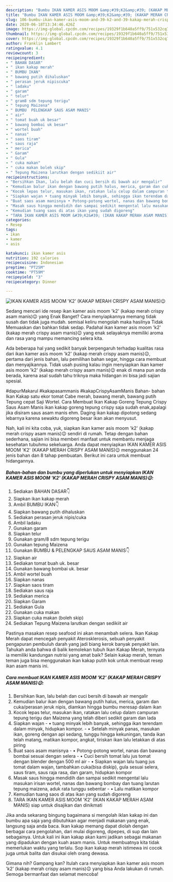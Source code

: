 ```yaml
---
description: "Bumbu IKAN KAMER ASIS MOOM &amp;#39;K2&amp;#39; (KAKAP MERAH CRISPY ASAM MANIS)😉 | Cara Buat IKAN KAMER ASIS MOOM &amp;#39;K2&amp;#39; (KAKAP MERAH CRISPY ASAM MANIS)😉 Yang Lezat"
title: "Bumbu IKAN KAMER ASIS MOOM &amp;#39;K2&amp;#39; (KAKAP MERAH CRISPY ASAM MANIS)😉 | Cara Buat IKAN KAMER ASIS MOOM &amp;#39;K2&amp;#39; (KAKAP MERAH CRISPY ASAM MANIS)😉 Yang Lezat"
slug: 106-bumbu-ikan-kamer-asis-moom-and-39-k2-and-39-kakap-merah-crispy-asam-manis-cara-buat-ikan-kamer-asis-moom-and-39-k2-and-39-kakap-merah-crispy-asam-manis-yang-lezat
date: 2020-06-18T13:34:46.426Z
image: https://img-global.cpcdn.com/recipes/19329f1b640a5ff9/751x532cq70/ikan-kamer-asis-moom-k2-kakap-merah-crispy-asam-manis😉-foto-resep-utama.jpg
thumbnail: https://img-global.cpcdn.com/recipes/19329f1b640a5ff9/751x532cq70/ikan-kamer-asis-moom-k2-kakap-merah-crispy-asam-manis😉-foto-resep-utama.jpg
cover: https://img-global.cpcdn.com/recipes/19329f1b640a5ff9/751x532cq70/ikan-kamer-asis-moom-k2-kakap-merah-crispy-asam-manis😉-foto-resep-utama.jpg
author: Franklin Lambert
ratingvalue: 4.1
reviewcount: 3
recipeingredient:
- " BAHAN DASAR"
- " ikan kakap merah"
- " BUMBU IKAN"
- " bawang putih dihaluskan"
- " perasan jeruk nipiscuka"
- " ladaku"
- " garam"
- " telur"
- " gram8 sdm tepung terigu"
- " tepung Maizena"
- " BUMBU  PELENGKAP SAUS ASAM MANIS"
- " air"
- " tomat buah uk besar"
- " bawang bombai uk besar"
- " wortel buah"
- " nanas"
- " saos tiram"
- " saus raja"
- " merica"
- " Garam"
- " Gula"
- " cuka makan"
- " cuka makan boleh skip"
- " Tepung Maizena larutkan dengan sedikiit air"
recipeinstructions:
- "Bersihkan Ikan, lalu belah dan cuci bersih di bawah air mengalir"
- "Kemudian balur ikan dengan bawang putih halus, merica, garam dan cuka/perasan jeruk nipis, diamkan hingga bumbu meresap dalam ikan"
- "Kocok lepas telur, masukan ikan, ratakan lalu celup dalam campuran tepung terigu dan Maizena yang telah diberi sedikit garam dan lada"
- "Siapkan wajan • tuang minyak lebih banyak, sehingga ikan terendam dalam minyak, hidupkan kompor. • Setelah minyak panas, masukan ikan, goreng dengan api sedang, tunggu hingga kekuningan, tanda ikan telah matang, matikan kompor, angkat, tiriskan ikan lalu letakkan di atas piring"
- "Buat saos asam manisnya • Potong-potong wortel, nanas dan bawang bombai sesuai dengan selera • Cuci bersih tomat lalu jus tomat dengan blender dengan 500 ml air • Siapkan wajan lalu tuang jus tomat dalam wajan, tambahkan cuka(bisa diskip), gula sesuai selera, saus tiram, saus raja rasa, dan garam, hidupkan kompor"
- "Masak saus hingga mendidih dan sampai sedikit mengental lalu masukan irisan wortel, nanas dan bawang bombay dan tuang larutan tepung maizena, aduk rata tunggu sebentar • Lalu matikan kompor"
- "Kemudian tuang saos di atas ikan yang sudah digoreng"
- "TARA IKAN KAMER ASIS MOOM &#39;K2&#39; (IKAN KAKAP MERAH ASAM MANIS) siap untuk disajikan dan dinikmati"
categories:
- Resep
tags:
- ikan
- kamer
- asis

katakunci: ikan kamer asis 
nutrition: 192 calories
recipecuisine: Indonesian
preptime: "PT25M"
cooktime: "PT59M"
recipeyield: "3"
recipecategory: Dinner

---
```



![IKAN KAMER ASIS MOOM &#39;K2&#39; (KAKAP MERAH CRISPY ASAM MANIS)😉](https://img-global.cpcdn.com/recipes/19329f1b640a5ff9/751x532cq70/ikan-kamer-asis-moom-k2-kakap-merah-crispy-asam-manis😉-foto-resep-utama.jpg)

Sedang mencari ide resep ikan kamer asis moom &#39;k2&#39; (kakap merah crispy asam manis)😉 yang Enak Banget? Cara menyiapkannya memang tidak susah dan tidak juga mudah. semisal keliru mengolah maka hasilnya Tidak Memuaskan dan bahkan tidak sedap. Padahal ikan kamer asis moom &#39;k2&#39; (kakap merah crispy asam manis)😉 yang enak selayaknya memiliki aroma dan rasa yang mampu memancing selera kita.

Ada beberapa hal yang sedikit banyak berpengaruh terhadap kualitas rasa dari ikan kamer asis moom &#39;k2&#39; (kakap merah crispy asam manis)😉, pertama dari jenis bahan, lalu pemilihan bahan segar, hingga cara membuat dan menyajikannya. Tidak usah pusing kalau ingin menyiapkan ikan kamer asis moom &#39;k2&#39; (kakap merah crispy asam manis)😉 enak di mana pun anda berada, karena asal sudah tahu triknya maka hidangan ini bisa jadi sajian spesial.

#dapurMakarul #kakapasammanis #kakapCrispyAsamManis Bahan- bahan Ikan Kakap satu ekor tomat Cabe merah, bawang merah, bawang putih Tepung cepat Saji Wortel. Cara Membuat Ikan Kakap Goreng Tepung Crispy Saus Asam Manis ikan kakap goreng tepung crispy saja sudah enak,apalagi jika disiram saus asam manis ehm. Daging ikan kakap dipotong sedang lebarnya karena sewaktu digoreng besar ikan akan menyusut.


Nah, kali ini kita coba, yuk, siapkan ikan kamer asis moom &#39;k2&#39; (kakap merah crispy asam manis)😉 sendiri di rumah. Tetap dengan bahan sederhana, sajian ini bisa memberi manfaat untuk membantu menjaga kesehatan tubuhmu sekeluarga. Anda dapat menyiapkan IKAN KAMER ASIS MOOM &#39;K2&#39; (KAKAP MERAH CRISPY ASAM MANIS)😉 menggunakan 24 jenis bahan dan 8 tahap pembuatan. Berikut ini cara untuk membuat hidangannya.

<!--inarticleads1-->

##### Bahan-bahan dan bumbu yang diperlukan untuk menyiapkan IKAN KAMER ASIS MOOM &#39;K2&#39; (KAKAP MERAH CRISPY ASAM MANIS)😉:

1. Sediakan  BAHAN DASAR👇
1. Siapkan  ikan kakap merah
1. Ambil  BUMBU IKAN👇
1. Siapkan  bawang putih dihaluskan
1. Sediakan  perasan jeruk nipis/cuka
1. Ambil  ladaku
1. Gunakan  garam
1. Siapkan  telur
1. Gunakan  gram/8 sdm tepung terigu
1. Gunakan  tepung Maizena
1. Gunakan  BUMBU &amp; PELENGKAP SAUS ASAM MANIS👇
1. Siapkan  air
1. Sediakan  tomat buah uk. besar
1. Gunakan  bawang bombai uk. besar
1. Ambil  wortel buah
1. Siapkan  nanas
1. Siapkan  saos tiram
1. Sediakan  saus raja
1. Sediakan  merica
1. Siapkan  Garam
1. Sediakan  Gula
1. Gunakan  cuka makan
1. Siapkan  cuka makan (boleh skip)
1. Sediakan  Tepung Maizena larutkan dengan sedikiit air


Pastinya masakan resep seafood ini akan menambah selera. Ikan Kakap Merah dapat mencegah penyakit Aterosklerosis, sebuah penyakit pengapuran pembuluh darah yang jadi biang kerok banyak penyakit lain. Tahukah anda bahwa di balik kemolekan tubuh Ikan Kakap Merah, ternyata ia memiliki kandungan nutrisi yang amat baik? Selain kakap merah, teman teman juga bisa menggunakan ikan kakap putih kok untuk membuat resep ikan asam manis ini. 

<!--inarticleads2-->

##### Cara membuat IKAN KAMER ASIS MOOM &#39;K2&#39; (KAKAP MERAH CRISPY ASAM MANIS)😉:

1. Bersihkan Ikan, lalu belah dan cuci bersih di bawah air mengalir
1. Kemudian balur ikan dengan bawang putih halus, merica, garam dan cuka/perasan jeruk nipis, diamkan hingga bumbu meresap dalam ikan
1. Kocok lepas telur, masukan ikan, ratakan lalu celup dalam campuran tepung terigu dan Maizena yang telah diberi sedikit garam dan lada
1. Siapkan wajan - • tuang minyak lebih banyak, sehingga ikan terendam dalam minyak, hidupkan kompor. - • Setelah minyak panas, masukan ikan, goreng dengan api sedang, tunggu hingga kekuningan, tanda ikan telah matang, matikan kompor, angkat, tiriskan ikan lalu letakkan di atas piring
1. Buat saos asam manisnya - • Potong-potong wortel, nanas dan bawang bombai sesuai dengan selera - • Cuci bersih tomat lalu jus tomat dengan blender dengan 500 ml air - • Siapkan wajan lalu tuang jus tomat dalam wajan, tambahkan cuka(bisa diskip), gula sesuai selera, saus tiram, saus raja rasa, dan garam, hidupkan kompor
1. Masak saus hingga mendidih dan sampai sedikit mengental lalu masukan irisan wortel, nanas dan bawang bombay dan tuang larutan tepung maizena, aduk rata tunggu sebentar - • Lalu matikan kompor
1. Kemudian tuang saos di atas ikan yang sudah digoreng
1. TARA IKAN KAMER ASIS MOOM &#39;K2&#39; (IKAN KAKAP MERAH ASAM MANIS) siap untuk disajikan dan dinikmati


Jika anda sekarang bingung bagaimana si mengolah iklan kakap ini dan bumbu apa saja yang dibutuhkan agar menjadi makanan yang enak, langsung saja anda baca. Ikan kakap memang dapat diolah dengan berbagai cara pengolahan, dari mulai digoreng, dipepes, di sup dan lain sebagainya. Untuk kali ini ikan kakap akan kami jadikan sebagai makanan yang dipadukan dengan kuah asam manis. Untuk membuatnya kita tidak memerlukan waktu yang terlalu. Sop ikan kakap merah istimewa ini cocok juga untuk balita dan disukai oleh orang dewasa. 

Gimana nih? Gampang kan? Itulah cara menyiapkan ikan kamer asis moom &#39;k2&#39; (kakap merah crispy asam manis)😉 yang bisa Anda lakukan di rumah. Semoga bermanfaat dan selamat mencoba!
